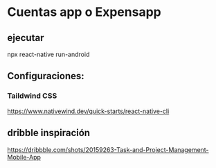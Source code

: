 # Cuentas app o Expensapp

## ejecutar 
npx react-native run-android

## Configuraciones:

### Taildwind CSS
https://www.nativewind.dev/quick-starts/react-native-cli

## dribble inspiración 

https://dribbble.com/shots/20159263-Task-and-Project-Management-Mobile-App

